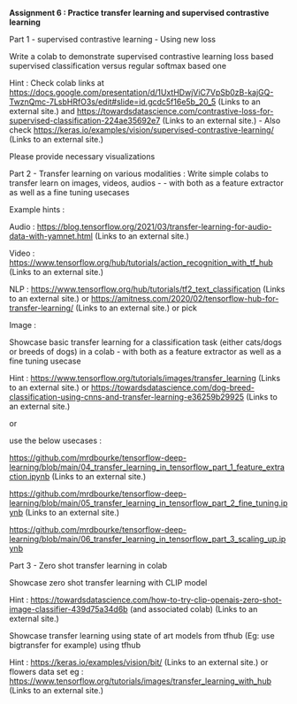 **Assignment 6 : Practice transfer learning and supervised contrastive learning**

Part 1 - supervised contrastive learning  - Using new loss 

Write a colab to demonstrate supervised contrastive learning loss based supervised classification versus regular softmax based one

Hint : Check colab links at https://docs.google.com/presentation/d/1UxtHDwjViC7VpSb0zB-kajGQ-TwznQmc-7LsbHRfO3s/edit#slide=id.gcdc5f16e5b_20_5 (Links to an external site.) and https://towardsdatascience.com/contrastive-loss-for-supervised-classification-224ae35692e7 (Links to an external site.) - Also check https://keras.io/examples/vision/supervised-contrastive-learning/ (Links to an external site.) 

Please provide necessary visualizations

Part 2 - Transfer learning on various modalities : 
Write simple colabs to transfer learn on images, videos, audios -  - with both as a feature extractor as well as a fine tuning usecases


Example hints : 

Audio : https://blog.tensorflow.org/2021/03/transfer-learning-for-audio-data-with-yamnet.html (Links to an external site.)

Video : https://www.tensorflow.org/hub/tutorials/action_recognition_with_tf_hub (Links to an external site.)

NLP : https://www.tensorflow.org/hub/tutorials/tf2_text_classification (Links to an external site.)  or https://amitness.com/2020/02/tensorflow-hub-for-transfer-learning/ (Links to an external site.) or pick 

Image :

Showcase basic transfer learning for a classification task (either cats/dogs or breeds of dogs) in a colab - with both as a feature extractor as well as a fine tuning usecase

Hint : https://www.tensorflow.org/tutorials/images/transfer_learning (Links to an external site.) or https://towardsdatascience.com/dog-breed-classification-using-cnns-and-transfer-learning-e36259b29925 (Links to an external site.)

or

use the below usecases : 

https://github.com/mrdbourke/tensorflow-deep-learning/blob/main/04_transfer_learning_in_tensorflow_part_1_feature_extraction.ipynb (Links to an external site.)

https://github.com/mrdbourke/tensorflow-deep-learning/blob/main/05_transfer_learning_in_tensorflow_part_2_fine_tuning.ipynb (Links to an external site.)

https://github.com/mrdbourke/tensorflow-deep-learning/blob/main/06_transfer_learning_in_tensorflow_part_3_scaling_up.ipynb

 

 

Part 3 - Zero shot transfer learning in colab

Showcase zero shot transfer learning with CLIP model 

Hint : https://towardsdatascience.com/how-to-try-clip-openais-zero-shot-image-classifier-439d75a34d6b (and associated colab) (Links to an external site.)

Showcase transfer learning using state of art models from tfhub (Eg: use bigtransfer for example) using tfhub

Hint : https://keras.io/examples/vision/bit/ (Links to an external site.) or flowers data set eg : https://www.tensorflow.org/tutorials/images/transfer_learning_with_hub (Links to an external site.)

 
